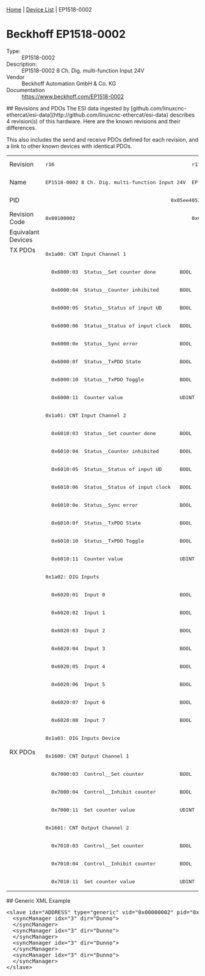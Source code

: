 <div class="nav"><a href="/esi-data">Home</a> | <a href="/esi-data/devices">Device List</a> | EP1518-0002</div>

#  Beckhoff EP1518-0002

<dl>
  <dt>Type:</dt><dd>EP1518-0002</dd>
  <dt>Description:</dt><dd>EP1518-0002 8 Ch. Dig. multi-function Input 24V</dd>
  <dt>Vendor</dt><dd>Beckhoff Automation GmbH & Co. KG</dd>
  <dt>Documentation</dt><dd><a href="https://www.beckhoff.com/EP1518-0002">https://www.beckhoff.com/EP1518-0002</a></dd>
</dl>
## Revisions and PDOs
The ESI data ingested by [github.com/linuxcnc-ethercat/esi-data](http://github.com/linuxcnc-ethercat/esi-data) describes 4 revision(s) of this hardware.  Here are the known revisions and their differences.

This also includes the send and receive PDOs defined for each revision, and a link to other known devices with identical PDOs.

<table>
<tr >
<td class="first">Revision</td>
<td ><pre>r16</pre></td>
<td ><pre>r17</pre></td>
<td ><pre>r18</pre></td>
<td ><pre>r19</pre></td>
</tr>
<tr >
<td class="first">Name</td>
<td ><pre>EP1518-0002 8 Ch. Dig. multi-function Input 24V</pre></td>
<td  colspan=3 align="center"><pre>EP1518-0002 8 Ch.digital multi-function input</pre></td>
</tr>
<tr >
<td class="first">PID</td>
<td  colspan=4 align="center"><pre>0x05ee4052</pre></td>
</tr>
<tr >
<td class="first">Revision Code</td>
<td ><pre>0x00100002</pre></td>
<td ><pre>0x00110002</pre></td>
<td ><pre>0x00120002</pre></td>
<td ><pre>0x00130002</pre></td>
</tr>
<tr >
<td class="first">Equivalant Devices</td>
<td  colspan=3 align="center"></td>
<td ><pre><a href="EPP1518-0002">EPP1518-0002 r16,r17</a></pre></td>
</tr>
<tr class="txpdo pdosection">
<td class="first" rowspan=28 valign=top>TX PDOs</td>
<td colspan=4 align="left"><pre>0x1a00: CNT Input Channel 1</pre></td>
<td></td>
</tr>
<tr class="txpdo">
<td  colspan=4 align="left"><pre>  0x6000:03  Status__Set counter done        BOOL</pre></td>
</tr>
<tr class="txpdo">
<td  colspan=4 align="left"><pre>  0x6000:04  Status__Counter inhibited       BOOL</pre></td>
</tr>
<tr class="txpdo">
<td  colspan=4 align="left"><pre>  0x6000:05  Status__Status of input UD      BOOL</pre></td>
</tr>
<tr class="txpdo">
<td  colspan=4 align="left"><pre>  0x6000:06  Status__Status of input clock   BOOL</pre></td>
</tr>
<tr class="txpdo">
<td  colspan=4 align="left"><pre>  0x6000:0e  Status__Sync error              BOOL</pre></td>
</tr>
<tr class="txpdo">
<td  colspan=4 align="left"><pre>  0x6000:0f  Status__TxPDO State             BOOL</pre></td>
</tr>
<tr class="txpdo">
<td  colspan=4 align="left"><pre>  0x6000:10  Status__TxPDO Toggle            BOOL</pre></td>
</tr>
<tr class="txpdo">
<td  colspan=4 align="left"><pre>  0x6000:11  Counter value                   UDINT (32 bits)</pre></td>
</tr>
<tr class="txpdo pdosection">
<td  colspan=4 align="left"><pre>0x1a01: CNT Input Channel 2</pre></td>
</tr>
<tr class="txpdo">
<td  colspan=4 align="left"><pre>  0x6010:03  Status__Set counter done        BOOL</pre></td>
</tr>
<tr class="txpdo">
<td  colspan=4 align="left"><pre>  0x6010:04  Status__Counter inhibited       BOOL</pre></td>
</tr>
<tr class="txpdo">
<td  colspan=4 align="left"><pre>  0x6010:05  Status__Status of input UD      BOOL</pre></td>
</tr>
<tr class="txpdo">
<td  colspan=4 align="left"><pre>  0x6010:06  Status__Status of input clock   BOOL</pre></td>
</tr>
<tr class="txpdo">
<td  colspan=4 align="left"><pre>  0x6010:0e  Status__Sync error              BOOL</pre></td>
</tr>
<tr class="txpdo">
<td  colspan=4 align="left"><pre>  0x6010:0f  Status__TxPDO State             BOOL</pre></td>
</tr>
<tr class="txpdo">
<td  colspan=4 align="left"><pre>  0x6010:10  Status__TxPDO Toggle            BOOL</pre></td>
</tr>
<tr class="txpdo">
<td  colspan=4 align="left"><pre>  0x6010:11  Counter value                   UDINT (32 bits)</pre></td>
</tr>
<tr class="txpdo pdosection">
<td  colspan=4 align="left"><pre>0x1a02: DIG Inputs</pre></td>
</tr>
<tr class="txpdo">
<td  colspan=4 align="left"><pre>  0x6020:01  Input 0                         BOOL</pre></td>
</tr>
<tr class="txpdo">
<td  colspan=4 align="left"><pre>  0x6020:02  Input 1                         BOOL</pre></td>
</tr>
<tr class="txpdo">
<td  colspan=4 align="left"><pre>  0x6020:03  Input 2                         BOOL</pre></td>
</tr>
<tr class="txpdo">
<td  colspan=4 align="left"><pre>  0x6020:04  Input 3                         BOOL</pre></td>
</tr>
<tr class="txpdo">
<td  colspan=4 align="left"><pre>  0x6020:05  Input 4                         BOOL</pre></td>
</tr>
<tr class="txpdo">
<td  colspan=4 align="left"><pre>  0x6020:06  Input 5                         BOOL</pre></td>
</tr>
<tr class="txpdo">
<td  colspan=4 align="left"><pre>  0x6020:07  Input 6                         BOOL</pre></td>
</tr>
<tr class="txpdo">
<td  colspan=4 align="left"><pre>  0x6020:08  Input 7                         BOOL</pre></td>
</tr>
<tr class="txpdo pdosection">
<td  colspan=4 align="left"><pre>0x1a03: DIG Inputs Device</pre></td>
</tr>
<tr class="rxpdo pdosection">
<td class="first" rowspan=8 valign=top>RX PDOs</td>
<td colspan=4 align="left"><pre>0x1600: CNT Output Channel 1</pre></td>
<td></td>
</tr>
<tr class="rxpdo">
<td  colspan=4 align="left"><pre>  0x7000:03  Control__Set counter            BOOL</pre></td>
</tr>
<tr class="rxpdo">
<td  colspan=4 align="left"><pre>  0x7000:04  Control__Inhibit counter        BOOL</pre></td>
</tr>
<tr class="rxpdo">
<td  colspan=4 align="left"><pre>  0x7000:11  Set counter value               UDINT (32 bits)</pre></td>
</tr>
<tr class="rxpdo pdosection">
<td  colspan=4 align="left"><pre>0x1601: CNT Output Channel 2</pre></td>
</tr>
<tr class="rxpdo">
<td  colspan=4 align="left"><pre>  0x7010:03  Control__Set counter            BOOL</pre></td>
</tr>
<tr class="rxpdo">
<td  colspan=4 align="left"><pre>  0x7010:04  Control__Inhibit counter        BOOL</pre></td>
</tr>
<tr class="rxpdo">
<td  colspan=4 align="left"><pre>  0x7010:11  Set counter value               UDINT (32 bits)</pre></td>
</tr>
</table>
## Generic XML Example
<pre class="xml">
&lt;slave idx="ADDRESS" type="generic" vid="0x00000002" pid="0x05ee4052" configPdos="true"&gt;
  &lt;syncManager idx="3" dir="Dunno"&gt;
  &lt;/syncManager&gt;
  &lt;syncManager idx="3" dir="Dunno"&gt;
  &lt;/syncManager&gt;
  &lt;syncManager idx="3" dir="Dunno"&gt;
  &lt;/syncManager&gt;
  &lt;syncManager idx="3" dir="Dunno"&gt;
  &lt;/syncManager&gt;
&lt;/slave&gt;
</pre>
